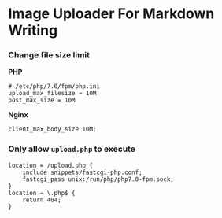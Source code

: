 # Image Uploader For Markdown Writing


### Change file size limit

**PHP**

```
# /etc/php/7.0/fpm/php.ini
upload_max_filesize = 10M
post_max_size = 10M
```

**Nginx**

```
client_max_body_size 10M;
```

### Only allow `upload.php` to execute

```
location = /upload.php {
    include snippets/fastcgi-php.conf;
    fastcgi_pass unix:/run/php/php7.0-fpm.sock;
}
location ~ \.php$ {
    return 404;
}
```